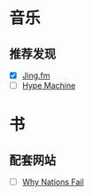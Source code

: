 # 音乐

## 推荐发现

- [X] [Jing.fm](http://jing.fm)
- [ ] [Hype Machine](http://hypem.com/)

# 书

## 配套网站

- [ ] [Why Nations Fail](http://whynationsfail.com/)
